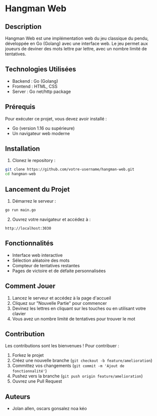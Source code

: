 # Hangman Web

## Description
Hangman Web est une implémentation web du jeu classique du pendu, développée en Go (Golang) avec une interface web. Le jeu permet aux joueurs de deviner des mots lettre par lettre, avec un nombre limité de tentatives.

## Technologies Utilisées
- Backend : Go (Golang)
- Frontend : HTML, CSS
- Server : Go net/http package

## Prérequis
Pour exécuter ce projet, vous devez avoir installé :
- Go (version 1.16 ou supérieure)
- Un navigateur web moderne

## Installation

1. Clonez le repository :
```bash
git clone https://github.com/votre-username/hangman-web.git
cd hangman-web
```

## Lancement du Projet

1. Démarrez le serveur :
```bash
go run main.go
```

2. Ouvrez votre navigateur et accédez à :
```
http://localhost:3030
```



## Fonctionnalités
- Interface web interactive
- Sélection aléatoire des mots
- Compteur de tentatives restantes
- Pages de victoire et de défaite personnalisées


## Comment Jouer
1. Lancez le serveur et accédez à la page d'accueil
2. Cliquez sur "Nouvelle Partie" pour commencer
3. Devinez les lettres en cliquant sur les touches ou en utilisant votre clavier
4. Vous avez un nombre limité de tentatives pour trouver le mot

## Contribution
Les contributions sont les bienvenues ! Pour contribuer :
1. Forkez le projet
2. Créez une nouvelle branche (`git checkout -b feature/amelioration`)
3. Committez vos changements (`git commit -m 'Ajout de fonctionnalité'`)
4. Pushez vers la branche (`git push origin feature/amelioration`)
5. Ouvrez une Pull Request

## Auteurs
- Jolan allen, oscars gonsalez noa kéo

